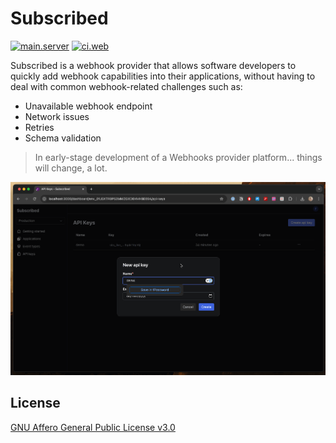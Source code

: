 # Subscribed

[![main.server](https://github.com/subscribeddotdev/subscribed/actions/workflows/main.server.yml/badge.svg?branch=main)](https://github.com/subscribeddotdev/subscribed-backend/actions/workflows/main.yml)
[![ci.web](https://github.com/subscribeddotdev/subscribed/actions/workflows/ci.web.yml/badge.svg?branch=main)](https://github.com/subscribeddotdev/subscribed-backend/actions/workflows/main.yml)

Subscribed is a webhook provider that allows software developers to quickly add webhook capabilities into their applications, without having to deal with common webhook-related challenges such as:

- Unavailable webhook endpoint
- Network issues
- Retries
- Schema validation

> In early-stage development of a Webhooks provider platform... things will change, a lot.

![sbs](./web/sbs.gif)

## License

[GNU Affero General Public License v3.0](./LICENSE)